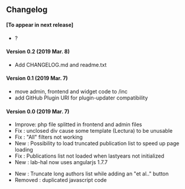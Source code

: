 <!-- This file is used to display changelog in Wordpress Admin panel--> 

## Changelog

#### [To appear in next release]
- ?
#### Version 0.2 (2019 Mar. 8)
- Add CHANGELOG.md and readme.txt

#### Version 0.1 (2019 Mar. 7)
- move admin, frontend and widget code to /inc
- add GitHub Plugin URI for plugin-updater compatibility

#### Version 0.0 (2019 Mar. 7)
- Improve: php file splitted in frontend and admin files 
- Fix : unclosed div cause some template (Lectura) to be unusable 
- Fix : "All" filters not working
- New : Possibility to load truncated publication list to speed up page loading
- Fix : Publications list not loaded when lastyears not initialized
- New : lab-hal now uses angularjs 1.7.7
* New : Truncate long authors list while adding an "et al.." button
* Removed : duplicated javascript code
